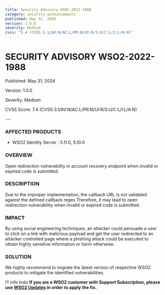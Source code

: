 ```yaml
---
title: Security Advisory WSO2-2022-1988
category: security-announcements
published: May 31, 2024
version: 1.0.0
severity: Medium
cvss: "5.4 (CVSS:3.1/AV:N/AC:L/PR:N/UI:R/S:U/C:L/I:L/A:N)"
---
```


# SECURITY ADVISORY WSO2-2022-1988

<p class="doc-info">Published: May 31, 2024</p>
<p class="doc-info">Version: 1.0.0</p>
<p class="doc-info">Severity: Medium</p>
<p class="doc-info">CVSS Score: 7.4 (CVSS:3.1/AV:N/AC:L/PR:N/UI:R/S:U/C:L/I:L/A:N)</p>
---

### AFFECTED PRODUCTS
* WSO2 Identity Server : 5.11.0, 5.10.0


### OVERVIEW
Open redirection vulnerability in account recovery endpoint when invalid or expired code is
submitted.


### DESCRIPTION
Due to the improper implementation, the callback URL is not validated against the defined callback regex.Therefore, it may lead to open redirection vulnerability when invalid or expired code is submitted.


### IMPACT
By using social engineering techniques, an attacker could persuade a user to click on a link with malicious payload and get the user redirected to an attacker controlled page where a phishing attack could be executed to obtain highly sensitive information or harm otherwise.


### SOLUTION
We highly recommend to migrate the latest version of respective WSO2 products to mitigate the identified vulnerabilities.


!!! info todo
    **If you are a WSO2 customer with Support Subscription, please use [WSO2 Updates](https://wso2.com/updates/) in order to apply the fix.**
